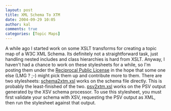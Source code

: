 ```yaml
---
layout: post
title: XML Schema To XTM
date: 2004-09-29 10:05
author: kal
comments: true
categories: [Topic Maps]
---
```

A while ago I started work on some XSLT transforms for creating a topic map of a W3C XML Schema. Its definitely not a straightforward task, just handling nested includes and class hierarchies is hard from XSLT.
Anyway, I haven't had a chance to work on these stylesheets for a while, so I'm posting them under the <a href="http://www.opensource.org/licenses/rpl.php">Reciprocal Public License</a> in the hope that some one else (LMG ? ;-) might pick them up and contribute more to them. There are two stylesheets:
<a href="/download/schemamap/schema2xtm.xsl">schema2xtm.xsl</a> works on the schema file directly. This is probably the least-finished of the two.
<a href="/download/schemamap/psv2xtm.xsl">psv2xtm.xsl</a> works on the PSV output generated by the XSV schema processor. To use this stylesheet, you must first validate your schema with XSV, requesting the PSV output as XML, then run the stylesheet against that output.


